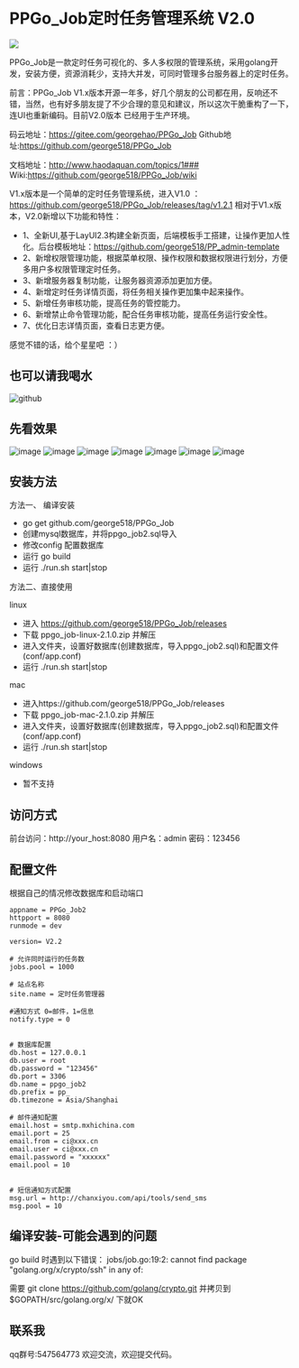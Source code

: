 PPGo_Job定时任务管理系统 V2.0
====
![](http://www.haodaquan.com/Uploads/article/2018-07-26/153262059813931.png)

PPGo_Job是一款定时任务可视化的、多人多权限的管理系统，采用golang开发，安装方便，资源消耗少，支持大并发，可同时管理多台服务器上的定时任务。

前言：PPGo_Job V1.x版本开源一年多，好几个朋友的公司都在用，反响还不错，当然，也有好多朋友提了不少合理的意见和建议，所以这次干脆重构了一下，连UI也重新编码。目前V2.0版本
已经用于生产环境。

码云地址：https://gitee.com/georgehao/PPGo_Job
Github地址:https://github.com/george518/PPGo_Job

文档地址：http://www.haodaquan.com/topics/1###
Wiki:https://github.com/george518/PPGo_Job/wiki


V1.x版本是一个简单的定时任务管理系统，进入V1.0 ：https://github.com/george518/PPGo_Job/releases/tag/v1.2.1
相对于V1.x版本，V2.0新增以下功能和特性：

- 1、全新UI,基于LayUI2.3构建全新页面，后端模板手工搭建，让操作更加人性化。后台模板地址：https://github.com/george518/PP_admin-template
- 2、新增权限管理功能，根据菜单权限、操作权限和数据权限进行划分，方便多用户多权限管理定时任务。
- 3、新增服务器复制功能，让服务器资源添加更加方便。
- 4、新增定时任务详情页面，将任务相关操作更加集中起来操作。
- 5、新增任务审核功能，提高任务的管控能力。
- 6、新增禁止命令管理功能，配合任务审核功能，提高任务运行安全性。
- 7、优化日志详情页面，查看日志更方便。

感觉不错的话，给个星星吧 ：）

也可以请我喝水
----
![github](https://github.com/george518/PP_blog/blob/master/static/public/images/weixin.png?raw=true "github")

先看效果
----
![image](https://github.com/george518/PPGo_Job/blob/master/static/imgs/1-index.png?raw=true "github")
![image](https://github.com/george518/PPGo_Job/blob/master/static/imgs/2-task.png?raw=true "github")
![image](https://github.com/george518/PPGo_Job/blob/master/static/imgs/3-task_detail.png?raw=true "github")
![image](https://github.com/george518/PPGo_Job/blob/master/static/imgs/10-auth.png?raw=true "github")
![image](https://github.com/george518/PPGo_Job/blob/master/static/imgs/11-role.png?raw=true "github")
![image](https://github.com/george518/PPGo_Job/blob/master/static/imgs/12-role_add.png?raw=true "github")
![image](https://github.com/george518/PPGo_Job/blob/master/static/imgs/15.log.png?raw=true "github")


安装方法
----

方法一、 编译安装

- go get github.com/george518/PPGo_Job
- 创建mysql数据库，并将ppgo_job2.sql导入
- 修改config 配置数据库
- 运行 go build
- 运行 ./run.sh start|stop

方法二、直接使用

linux

- 进入 https://github.com/george518/PPGo_Job/releases
- 下载 ppgo_job-linux-2.1.0.zip 并解压
- 进入文件夹，设置好数据库(创建数据库，导入ppgo_job2.sql)和配置文件(conf/app.conf)
- 运行 ./run.sh start|stop

mac

- 进入https://github.com/george518/PPGo_Job/releases
- 下载 ppgo_job-mac-2.1.0.zip 并解压
- 进入文件夹，设置好数据库(创建数据库，导入ppgo_job2.sql)和配置文件(conf/app.conf)
- 运行 ./run.sh start|stop

windows

- 暂不支持

访问方式
----
前台访问：http://your_host:8080
用户名：admin 密码：123456

配置文件
----
根据自己的情况修改数据库和启动端口
```
appname = PPGo_Job2
httpport = 8080
runmode = dev

version= V2.2

# 允许同时运行的任务数
jobs.pool = 1000

# 站点名称
site.name = 定时任务管理器

#通知方式 0=邮件，1=信息
notify.type = 0


# 数据库配置
db.host = 127.0.0.1
db.user = root
db.password = "123456"
db.port = 3306
db.name = ppgo_job2
db.prefix = pp_
db.timezone = Asia/Shanghai

# 邮件通知配置
email.host = smtp.mxhichina.com
email.port = 25
email.from = ci@xxx.cn
email.user = ci@xxx.cn
email.password = "xxxxxx"
email.pool = 10


# 短信通知方式配置
msg.url = http://chanxiyou.com/api/tools/send_sms
msg.pool = 10
```

编译安装-可能会遇到的问题
----
go build 时遇到以下错误：
jobs/job.go:19:2: cannot find package "golang.org/x/crypto/ssh" in any of:

需要 git clone https://github.com/golang/crypto.git
并拷贝到 $GOPATH/src/golang.org/x/ 下就OK

联系我
----
qq群号:547564773
欢迎交流，欢迎提交代码。



